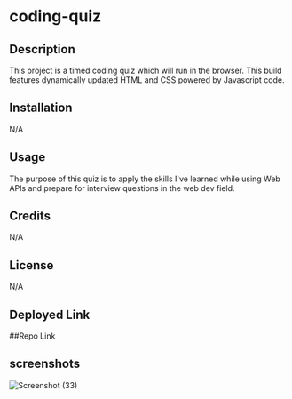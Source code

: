 # coding-quiz

## Description

This project is a timed coding quiz which will run in the browser. This build features dynamically updated HTML and CSS powered by Javascript code.

## Installation

N/A

## Usage

The purpose of this quiz is to apply the skills I've learned while using Web APIs and prepare for interview questions in the web dev field.

## Credits

N/A

## License

N/A

## Deployed Link

##Repo Link

## screenshots

![Screenshot (33)](https://user-images.githubusercontent.com/107738986/192423772-3503e413-5146-49dc-8a48-0a806b6ad552.png)
